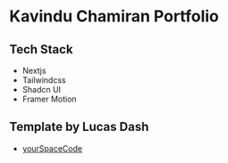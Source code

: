 # Kavindu Chamiran Portfolio

## Tech Stack

- Nextjs
- Tailwindcss
- Shadcn UI
- Framer Motion

## Template by Lucas Dash

- [yourSpaceCode](https://yourspacecode.gumroad.com/)
